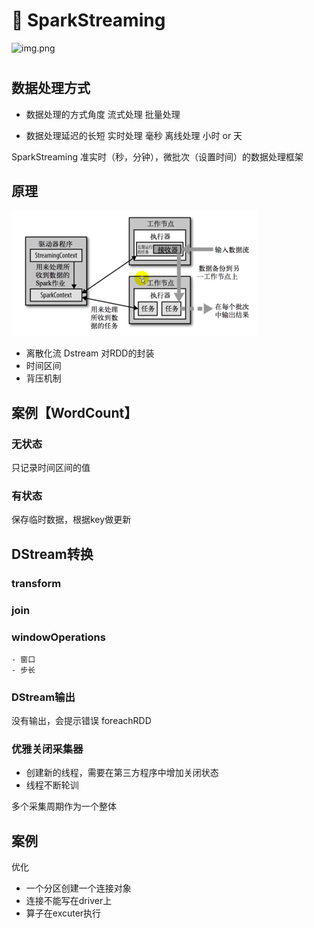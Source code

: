 # 📖 SparkStreaming
![img.png](pic/思维导图.png)
# 

## 数据处理方式
- 数据处理的方式角度
流式处理
批量处理

- 数据处理延迟的长短 
实时处理 毫秒
离线处理 小时 or 天


SparkStreaming 准实时（秒，分钟），微批次（设置时间）的数据处理框架

## 原理
![img.png](streaming流程.png)

* 离散化流 Dstream 对RDD的封装
* 时间区间
* 背压机制

## 案例【WordCount】
### 无状态
只记录时间区间的值
### 有状态
保存临时数据，根据key做更新

## DStream转换
### transform
### join
### windowOperations
    - 窗口
    - 步长
### DStream输出
没有输出，会提示错误
foreachRDD

### 优雅关闭采集器
- 创建新的线程，需要在第三方程序中增加关闭状态
- 线程不断轮训

多个采集周期作为一个整体

## 案例
优化
- 一个分区创建一个连接对象
- 连接不能写在driver上
- 算子在excuter执行 